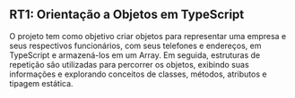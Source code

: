 ## RT1: Orientação a Objetos em TypeScript

O projeto tem como objetivo criar objetos para representar uma empresa e seus respectivos funcionários, com seus telefones e endereços, em TypeScript e armazená-los em um Array. Em seguida, estruturas de repetição são utilizadas para percorrer os objetos, exibindo suas informações e explorando conceitos de classes, métodos, atributos e tipagem estática.
